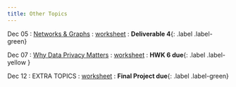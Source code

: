 ```yaml
---
title: Other Topics
---
```


Dec 05 
: [Networks & Graphs](#) 
  : [worksheet](#)
    : **Deliverable 4**{: .label .label-green}

Dec 07 
: [Why Data Privacy Matters](#) 
  : [worksheet](#) 
    : **HWK 6 due**{: .label .label-yellow }

Dec 12 
: EXTRA TOPICS 
  : [worksheet](#) 
    : **Final Project due**{: .label .label-green}
